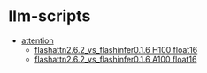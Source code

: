 # llm-scripts

- [attention](attn)
  - [flashattn2.6.2_vs_flashinfer0.1.6 H100 float16](attn/flashattn2.6.2_vs_flashinfer0.1.6_h100_float16)
  - [flashattn2.6.2_vs_flashinfer0.1.6 A100 float16](attn/flashattn2.6.2_vs_flashinfer0.1.6_a100_float16)
